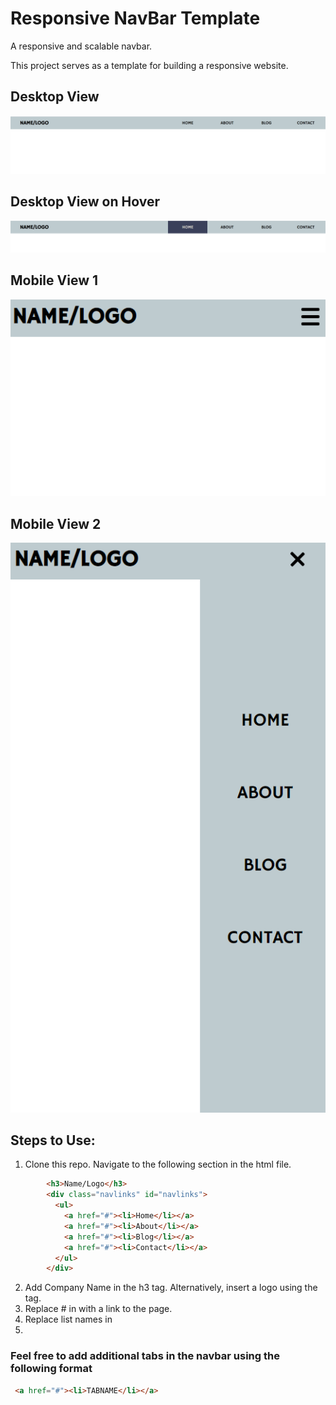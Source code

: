 # Responsive NavBar Template
A responsive and scalable navbar.

This project serves as a template for building a responsive website.

## Desktop View

![Alt text](/screenshots/desktop.png?raw=true "Optional Title")

## Desktop View on Hover

![Alt text](/screenshots/desktop-hover.png?raw=true "Optional Title")

## Mobile View 1

![Alt text](/screenshots/burger.png?raw=true "Optional Title")

## Mobile View 2

![Alt text](/screenshots/burger-on-click.png?raw=true "Optional Title")

## Steps to Use:

1. Clone this repo. Navigate to the following section in the html file.

```html
        <h3>Name/Logo</h3>
        <div class="navlinks" id="navlinks">
          <ul>
            <a href="#"><li>Home</li></a>
            <a href="#"><li>About</li></a>
            <a href="#"><li>Blog</li></a>
            <a href="#"><li>Contact</li></a>
          </ul>
        </div>
```

2. Add Company Name in the h3 tag. Alternatively, insert a logo using the <img> tag.
3. Replace # in <a> with a link to the page.
4. Replace list names in <li>
### Feel free to add additional tabs in the navbar using the following format
 ```html
  <a href="#"><li>TABNAME</li></a>
  ```

